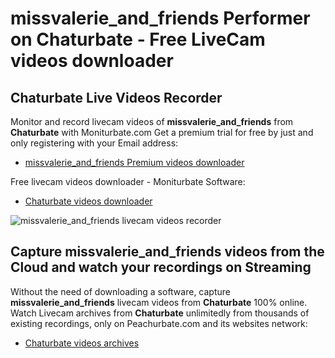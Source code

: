 # missvalerie_and_friends Performer on Chaturbate - Free LiveCam videos downloader

## Chaturbate Live Videos Recorder

Monitor and record livecam videos of **missvalerie_and_friends** from **Chaturbate** with Moniturbate.com
Get a premium trial for free by just and only registering with your Email address:
* [missvalerie_and_friends Premium videos downloader](https://moniturbate.com/request-demo-licence-key.html)

Free livecam videos downloader - Moniturbate Software:
* [Chaturbate videos downloader](https://moniturbate.com/moniturbate-download-software.html)

![missvalerie_and_friends livecam videos recorder](https://peachurnet.com/templates/moniturbate-software.png)


## Capture missvalerie_and_friends videos from the Cloud and watch your recordings on Streaming

Without the need of downloading a software, capture **missvalerie_and_friends** livecam videos from **Chaturbate** 100% online.
Watch Livecam archives from **Chaturbate** unlimitedly from thousands of existing recordings, only on Peachurbate.com and its websites network:
* [Chaturbate videos archives](https://peachurnet.com/)
